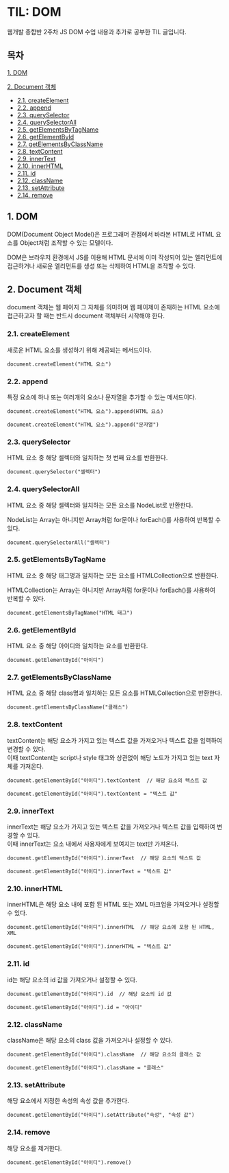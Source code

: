 # TIL: DOM

웹개발 종합반 2주차 JS DOM 수업 내용과 추가로 공부한 TIL 글입니다.

## 목차

[1. DOM](#1-dom)

[2. Document 객체](#2-document-객체)
- [2.1. createElement](#21-createelement)
- [2.2. append](#22-append)
- [2.3. querySelector](#23-queryselector)
- [2.4. querySelectorAll](#24-queryselectorall)
- [2.5. getElementsByTagName](#25-getelementsbytagname)
- [2.6. getElementById](#26-getelementbyid)
- [2.7. getElementsByClassName](#27-getelementsbyclassname)
- [2.8. textContent](#28-textcontent)
- [2.9. innerText](#29-innertext)
- [2.10. innerHTML](#210-innerhtml)
- [2.11. id](#211-id)
- [2.12. className](#212-classname)
- [2.13. setAttribute](#213-setattribute)
- [2.14. remove](#214-remove)

## 1. DOM

DOM(Document Object Model)은 프로그래머 관점에서 바라본 HTML로 HTML 요소를 Object처럼 조작할 수 있는 모델이다.

DOM은 브라우저 환경에서 JS를 이용해 HTML 문서에 이미 작성되어 있는 엘리먼트에 접근하거나 새로운 엘리먼트를 생성 또는 삭제하여 HTML을 조작할 수 있다.

## 2. Document 객체

document 객체는 웹 페이지 그 자체를 의미하며 웹 페이제이 존재하는 HTML 요소에 접근하고자 할 때는 반드시 document 객체부터 시작해야 한다.

### 2.1. createElement

새로운 HTML 요소를 생성하기 위해 제공되는 메서드이다.

```
document.createElement("HTML 요소")
```

### 2.2. append

특정 요소에 하나 또는 여러개의 요소나 문자열을 추가할 수 있는 메서드이다.

```
document.createElement("HTML 요소").append(HTML 요소)

document.createElement("HTML 요소").append("문자열")
```

### 2.3. querySelector

HTML 요소 중 해당 셀렉터와 일치하는 첫 번째 요소를 반환한다.

```
document.querySelector("셀렉터")
```

### 2.4. querySelectorAll

HTML 요소 중 해당 셀렉터와 일치하는 모든 요소를 NodeList로 반환한다.

NodeList는 Array는 아니지만 Array처럼 for문이나 forEach()를 사용하여 반복할 수 있다.

```
document.querySelectorAll("셀렉터")
```

### 2.5. getElementsByTagName

HTML 요소 중 해당 태그명과 일치하는 모든 요소를 HTMLCollection으로 반환한다.

HTMLCollection는 Array는 아니지만 Array처럼 for문이나 forEach()를 사용하여 반복할 수 있다.

```
document.getElementsByTagName("HTML 태그")
```

### 2.6. getElementById

HTML 요소 중 해당 아이디와 일치하는 요소를 반환한다.

```
document.getElementById("아이디")
```

### 2.7. getElementsByClassName

HTML 요소 중 해당 class명과 일치하는 모든 요소를 HTMLCollection으로 반환한다.

```
document.getElementsByClassName("클래스")
```

### 2.8. textContent

textContent는 해당 요소가 가지고 있는 텍스트 값을 가져오거나 텍스트 값을 입력하여 변경할 수 있다.<br>
이때 textContent는 script나 style 태그와 상관없이 해당 노드가 가지고 있는 text 자체를 가져온다.

```
document.getElementById("아이디").textContent  // 해당 요소의 텍스트 값

document.getElementById("아이디").textContent = "텍스트 값"
```

### 2.9. innerText

innerText는 해당 요소가 가지고 있는 텍스트 값을 가져오거나 텍스트 값을 입력하여 변경할 수 있다.<br>
이때 innerText는 요소 내에서 사용자에게 보여지는 text만 가져온다.

```
document.getElementById("아이디").innerText  // 해당 요소의 텍스트 값

document.getElementById("아이디").innerText = "텍스트 값"
```

### 2.10. innerHTML

innerHTML은 해당 요소 내에 포함 된 HTML 또는 XML 마크업을 가져오거나 설정할 수 있다.

```
document.getElementById("아이디").innerHTML  // 해당 요소에 포함 된 HTML, XML

document.getElementById("아이디").innerHTML = "텍스트 값"
```

### 2.11. id

id는 해당 요소의 id 값을 가져오거나 설정할 수 있다.

```
document.getElementById("아이디").id  // 해당 요소의 id 값

document.getElementById("아이디").id = "아이디"
```

### 2.12. className

className은 해당 요소의 class 값을 가져오거나 설정할 수 있다.

```
document.getElementById("아이디").className  // 해당 요소의 클래스 값

document.getElementById("아이디").className = "클래스"
```

### 2.13. setAttribute

해당 요소에서 지정한 속성의 속성 값을 추가한다.

```
document.getElementById("아이디").setAttribute("속성", "속성 값")
```

### 2.14. remove

해당 요소를 제거한다.

```
document.getElementById("아이디").remove()
```